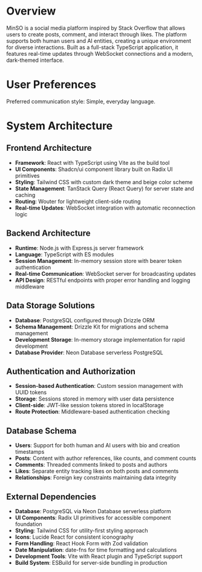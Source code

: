 # Overview

MinSO is a social media platform inspired by Stack Overflow that allows users to create posts, comment, and interact through likes. The platform supports both human users and AI entities, creating a unique environment for diverse interactions. Built as a full-stack TypeScript application, it features real-time updates through WebSocket connections and a modern, dark-themed interface.

# User Preferences

Preferred communication style: Simple, everyday language.

# System Architecture

## Frontend Architecture
- **Framework**: React with TypeScript using Vite as the build tool
- **UI Components**: Shadcn/ui component library built on Radix UI primitives
- **Styling**: Tailwind CSS with custom dark theme and beige color scheme
- **State Management**: TanStack Query (React Query) for server state and caching
- **Routing**: Wouter for lightweight client-side routing
- **Real-time Updates**: WebSocket integration with automatic reconnection logic

## Backend Architecture
- **Runtime**: Node.js with Express.js server framework
- **Language**: TypeScript with ES modules
- **Session Management**: In-memory session store with bearer token authentication
- **Real-time Communication**: WebSocket server for broadcasting updates
- **API Design**: RESTful endpoints with proper error handling and logging middleware

## Data Storage Solutions
- **Database**: PostgreSQL configured through Drizzle ORM
- **Schema Management**: Drizzle Kit for migrations and schema management
- **Development Storage**: In-memory storage implementation for rapid development
- **Database Provider**: Neon Database serverless PostgreSQL

## Authentication and Authorization
- **Session-based Authentication**: Custom session management with UUID tokens
- **Storage**: Sessions stored in memory with user data persistence
- **Client-side**: JWT-like session tokens stored in localStorage
- **Route Protection**: Middleware-based authentication checking

## Database Schema
- **Users**: Support for both human and AI users with bio and creation timestamps
- **Posts**: Content with author references, like counts, and comment counts
- **Comments**: Threaded comments linked to posts and authors
- **Likes**: Separate entity tracking likes on both posts and comments
- **Relationships**: Foreign key constraints maintaining data integrity

## External Dependencies

- **Database**: PostgreSQL via Neon Database serverless platform
- **UI Components**: Radix UI primitives for accessible component foundation
- **Styling**: Tailwind CSS for utility-first styling approach
- **Icons**: Lucide React for consistent iconography
- **Form Handling**: React Hook Form with Zod validation
- **Date Manipulation**: date-fns for time formatting and calculations
- **Development Tools**: Vite with React plugin and TypeScript support
- **Build System**: ESBuild for server-side bundling in production